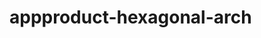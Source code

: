  # appproduct-hexagonal-arch                 
            
         
                    
   
      
     
       
    
 
 
